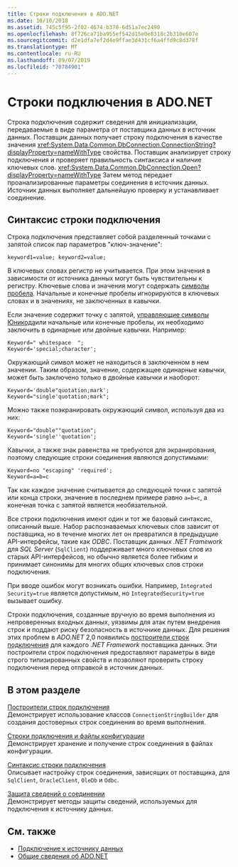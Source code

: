 ```yaml
---
title: Строки подключения в ADO.NET
ms.date: 10/10/2018
ms.assetid: 745c5f95-2f02-4674-b378-6d51a7ec2490
ms.openlocfilehash: 8f726ca71ba955ef542d15e0e8318c2b310e607e
ms.sourcegitcommit: d2e1dfa7ef2d4e9ffae3d431cf6a4ffd9c8d378f
ms.translationtype: MT
ms.contentlocale: ru-RU
ms.lasthandoff: 09/07/2019
ms.locfileid: "70784901"
---
```

# <a name="connection-strings-in-adonet"></a>Строки подключения в ADO.NET

Строка подключения содержит сведения для инициализации, передаваемые в виде параметра от поставщика данных в источник данных. Поставщик данных получает строку подключения в качестве значения <xref:System.Data.Common.DbConnection.ConnectionString?displayProperty=nameWithType> свойства. Поставщик анализирует строку подключения и проверяет правильность синтаксиса и наличие ключевых слов. <xref:System.Data.Common.DbConnection.Open?displayProperty=nameWithType> Затем метод передает проанализированные параметры соединения в источник данных. Источник данных выполняет дальнейшую проверку и устанавливает соединение.

## <a name="connection-string-syntax"></a>Синтаксис строки подключения

Строка подключения представляет собой разделенный точками с запятой список пар параметров "ключ-значение":

```
keyword1=value; keyword2=value;
```

В ключевых словах регистр не учитывается. При этом значения в зависимости от источника данных могут быть чувствительны к регистру. Ключевые слова и значения могут содержать [символы пробела](https://en.wikipedia.org/wiki/Whitespace_character#Unicode). Начальные и конечные пробелы игнорируются в ключевых словах и в значениях, не заключенных в кавычки.

Если значение содержит точку с запятой, [управляющие символы Юникода](https://en.wikipedia.org/wiki/Unicode_control_characters)или начальные или конечные пробелы, их необходимо заключить в одинарные или двойные кавычки. Например:

```
Keyword=" whitespace  ";
Keyword='special;character';
```

Окружающий символ может не находиться в заключенном в нем значении. Таким образом, значение, содержащее одинарные кавычки, может быть заключено только в двойные кавычки и наоборот:

```
Keyword='double"quotation;mark';
Keyword="single'quotation;mark";
```

Можно также поэкранировать окружающий символ, используя два из них:

```
Keyword="double""quotation";
Keyword='single''quotation';
```

Кавычки, а также знак равенства не требуются для экранирования, поэтому следующие строки соединения являются допустимыми:

```
Keyword=no "escaping" 'required';
Keyword=a=b=c
```

Так как каждое значение считывается до следующей точки с запятой или конца строки, значение в последнем примере равно `a=b=c`, а конечная точка с запятой является необязательной.

Все строки подключения имеют один и тот же базовый синтаксис, описанный выше. Набор распознаваемых ключевых слов зависит от поставщика, но в течение многих лет он превратился в предыдущие API-интерфейсы, такие как *ODBC*. Поставщик данных *.NET Framework* для *SQL Server* (`SqlClient`) поддерживает много ключевых слов из старых API-интерфейсов, но обычно является более гибким и принимает синонимы для многих общих ключевых слов строки подключения.

При вводе ошибок могут возникать ошибки. Например, `Integrated Security=true` является допустимым, но `IntegratedSecurity=true` вызывает ошибку.

Строки подключения, созданные вручную во время выполнения из непроверенных входных данных, уязвимы для атак путем внедрения строк и поддают риску безопасность в источнике данных. Для решения этих проблем в *ADO.NET* 2,0 появились [построители строк подключения](connection-string-builders.md) для каждого *.NET Framework* поставщика данных. Эти построители строк подключения предоставляют параметры в виде строго типизированных свойств и позволяют проверить строку подключения перед отправкой в источник данных.

## <a name="in-this-section"></a>В этом разделе

[Построители строк подключения](connection-string-builders.md)\
Демонстрирует использование классов `ConnectionStringBuilder` для создания достоверных строк соединения во время выполнения.

[Строки подключения и файлы конфигурации](connection-strings-and-configuration-files.md)\
Демонстрирует хранение и получение строк соединения в файлах конфигурации.

[Синтаксис строки подключения](connection-string-syntax.md)\
Описывает настройку строк соединения, зависящих от поставщика, для `SqlClient`, `OracleClient`, `OleDb` и `Odbc`.

[Защита сведений о соединении](protecting-connection-information.md)\
Демонстрирует методы защиты сведений, используемых для подключения к источнику данных.

## <a name="see-also"></a>См. также

- [Подключение к источнику данных](/cpp/data/odbc/connecting-to-a-data-source)
- [Общие сведения об ADO.NET](ado-net-overview.md)
